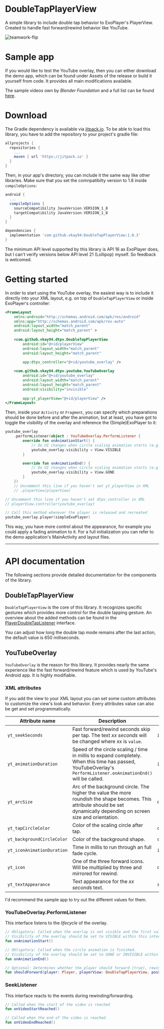 # DoubleTapPlayerView

A simple library to include double tap behavior to ExoPlayer's PlayerView. 
Created to handle fast forward/rewind behavior like YouTube.

![teamwork-flip](github/preview_gif.gif)

# Sample app

If you would like to test the YouTube overlay, then you can either download the demo app,
which can be found under Assets of the release or build it yourself from code.
It provides all main modifications available.

The sample videos own by *Blender Foundation* and a full list can be found [here][videolist].

# Download

The Gradle dependency is available via [jitpack.io][jitpack].
To be able to load this library, you have to add the repository to your project's gradle file:

```gradle
allprojects {
  repositories {
    ...
    maven { url 'https://jitpack.io' }
  }
}
```

Then, in your app's directory, you can include it the same way like other libraries. 
Make sure that you set the comnpatibilty version to 1.8 inside `compileOptions`:

```gradle
android {
  ...
  compileOptions {
    sourceCompatibility JavaVersion.VERSION_1_8
    targetCompatibility JavaVersion.VERSION_1_8
  }
}

dependencies {
  implementation 'com.github.vkay94:DoubleTapPlayerView:1.0.3'
}
```

The minimum API level supported by this library is API 16 as ExoPlayer does, but I can't 
verify versions below API level 21 (Lollipop) myself. So feedback is welcomed.

# Getting started

In order to start using the YouTube overlay, the easiest way is to include it directly 
into your XML layout, e.g. on top of `DoubleTapPlayerView` or inside ExoPlayer's controller:

```xml
<FrameLayout
    xmlns:android="http://schemas.android.com/apk/res/android"
    xmlns:app="http://schemas.android.com/apk/res-auto"
    android:layout_width="match_parent"
    android:layout_height="match_parent" >
    
    <com.github.vkay94.dtpv.DoubleTapPlayerView
        android:id="@+id/playerView"
        android:layout_width="match_parent"
        android:layout_height="match_parent"
        
        app:dtpv_controller="@+id/youtube_overlay" />

    <com.github.vkay94.dtpv.youtube.YouTubeOverlay
        android:id="@+id/youtube_overlay"
        android:layout_width="match_parent"
        android:layout_height="match_parent"
        android:visibility="invisible"
        
        app:yt_playerView="@+id/playerView" />
</FrameLayout>
```

Then, inside your `Activity` or `Fragment`, you can specify which preparations should be done
before and after the animation, but at least, you have got to toggle the visibility of the 
overlay and reference the (Simple)ExoPlayer to it:

```kotlin
youtube_overlay
    .performListener(object : YouTubeOverlay.PerformListener {
        override fun onAnimationStart() {
            // Do UI changes when circle scaling animation starts (e.g. hide controller views)
            youtube_overlay.visibility = View.VISIBLE
        }

        override fun onAnimationEnd() {
            // Do UI changes when circle scaling animation starts (e.g. show controller views)
            youtube_overlay.visibility = View.GONE
        }
    })
    // Uncomment this line if you haven't set yt_playerView in XML
    // .playerView(playerView)

// Uncomment this line if you haven't set dtpv_controller in XML 
// playerView.controller(youtube_overlay)

// Call this method whenever the player is released and recreated
youtube_overlay.player(simpleExoPlayer)
```

This way, you have more control about the appearance, for example you could apply a fading 
animation to it. For a full initialization you can refer to the demo application's MainActivity 
and layout files.

---

# API documentation

The following sections provide detailed documentation for the components of the library.

## DoubleTapPlayerView

`DoubleTapPlayerView` is the core of this library. It recognizes specific gestures 
which provides more control for the double tapping gesture.
An overview about the added methods can be found in the [PlayerDoubleTapListener][PlayerDoubleTapListener] 
interface.

You can adjust how long the double tap mode remains after the last action,
the default value is 650 milliseconds.

## YouTubeOverlay

`YouTubeOverlay` is the reason for this library. It provides nearly the
same experience like the fast forward/rewind feature which is used by YouTube's
Android app. It is highly modifiable.

### XML attributes

If you add the view to your XML layout you can set some custom attributes 
to customize the view's look and behavior. 
Every attributes value can also be get and set programmatically.

| Attribute name | Description | Type |
| ------------- | ------------| ------|
| `yt_seekSeconds` | Fast forward/rewind seconds skip per tap. The text *xx seconds* will be changed where xx is `value`. | `int` |
| `yt_animationDuration` |  Speed of the circle scaling / time in millis to expand completely. When this time has passed, YouTubeOverlay's `PerformListener.onAnimationEnd()` will be called. | `int` |
| `yt_arcSize` | Arc of the background circle. The higher the value the more roundish the shape becomes. This attribute should be set dynamically depending on screen size and orientation. | `dimen` | 
| `yt_tapCircleColor` | Color of the scaling circle after tap. | `color` |
| `yt_backgroundCircleColor` | Color of the background shape. | `color` |
| `yt_iconAnimationDuration` | Time in millis to run through an full fade cycle. | `int` |
| `yt_icon` | One of the three forward icons. Will be multiplied by three and mirrored for rewind. | `drawable` |
| `yt_textAppearance` | Text appearance for the *xx seconds* text. | `style` |

I'd recommend the sample app to try out the different values for them.

### YouTubeOverlay.PerformListener

This interface listens to the *lifecycle* of the overlay.

```kotlin
// Obligatory: Called when the overlay is not visible and the first valid double tap event occurred.
// Visibility of the overlay should be set to VISIBLE within this interface method.
fun onAnimationStart()

// Obligatory: Called when the circle animation is finished.
// Visibility of the overlay should be set to GONE or INVISIBLE within this interface method.
fun onAnimationEnd()

// Optional: Determines whether the player should forward (true), rewind (false) or ignore (null) taps.
fun shouldForward(player: Player, playerView: DoubleTapPlayerView, posX: Float): Boolean?
```

### SeekListener

This interface reacts to the events during rewinding/forwarding.

```kotlin
// Called when the start of the video is reached
fun onVideoStartReached()

// Called when the end of the video is reached
fun onVideoEndReached()
```

[videolist]: https://gist.github.com/jsturgis/3b19447b304616f18657
[jitpack]: https://jitpack.io/#vkay94/DoubleTapPlayerView
[PlayerDoubleTapListener]: https://github.com/vkay94/DoubleTapPlayerView/blob/master/doubletapplayerview/src/main/java/com/github/vkay94/dtpv/PlayerDoubleTapListener.java
